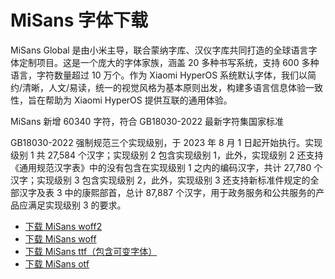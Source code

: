 # MiSans 字体下载

MiSans Global 是由小米主导，联合蒙纳字库、汉仪字库共同打造的全球语言字体定制项目。这是一个庞大的字体家族，涵盖 20 多种书写系统，支持 600 多种语言，字符数量超过 10 万个。作为 Xiaomi HyperOS 系统默认字体，我们以简约/清晰，人文/易读，统一的视觉风格为基本原则出发，构建多语言信息体验一致性，旨在帮助为 Xiaomi HyperOS 提供互联的通用体验。

MiSans 新增 60340 字符，符合 GB18030-2022 最新字符集国家标准

GB18030-2022 强制规范三个实现级别，于 2023 年 8 月 1 日起开始执行。实现级别 1 共 27,584 个汉字；实现级别 2 包含实现级别 1，此外，实现级别 2 还支持《通用规范汉字表》中的没有包含在实现级别 1 之内的编码汉字，共计 27,780 个汉字；实现级别 3 包含实现级别 2，此外，实现级别 3 还支持新标准件规定的全部汉字及表 3 中的康熙部首，总计 87,887 个汉字，用于政务服务和公共服务的产品应满足实现级别 3 的要求。

- <a href="https://wwrb.lanzouw.com/iUjAz1gmzumh" target="_self" download="MiSans-woff2.exe" title='{"lanzoui":"fw49"}'>下载 MiSans woff2</a>
- <a href="https://wwrb.lanzouw.com/iw4xi1gmzq8j" target="_self" download="MiSans-woff.exe" title='{"lanzoui":"3beh"}'>下载 MiSans woff</a>
- <a href="https://wwrb.lanzouw.com/iiKOS1gmzllc" target="_self" download="MiSans-ttf.exe" title='{"lanzoui":"7cqk"}'>下载 MiSans ttf（包含可变字体）</a>
- <a href="https://wwrb.lanzouw.com/ixlAD1gmzg4f" target="_self" download="MiSans-otf.exe" title='{"lanzoui":"9kxf"}'>下载 MiSans otf</a>
